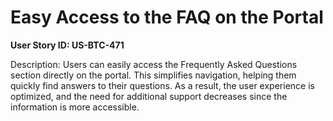 # Easy Access to the FAQ on the Portal

**User Story ID: US-BTC-471**

Description: Users can easily access the Frequently Asked Questions section directly on the portal. This simplifies navigation, helping them quickly find answers to their questions. As a result, the user experience is optimized, and the need for additional support decreases since the information is more accessible.